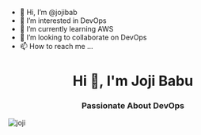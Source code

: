 - 👋 Hi, I’m @jojibab
- 👀 I’m interested in DevOps
- 🌱 I’m currently learning AWS
- 💞️ I’m looking to collaborate on DevOps 
- 📫 How to reach me ...

<h1 align="center">Hi 👋, I'm Joji Babu</h1>
<h3 align="center"> Passionate About DevOps</h3>

![joji](https://user-images.githubusercontent.com/124415213/231696245-5bed5dc7-1f15-4e13-a4f6-90e666934579.jpg)
